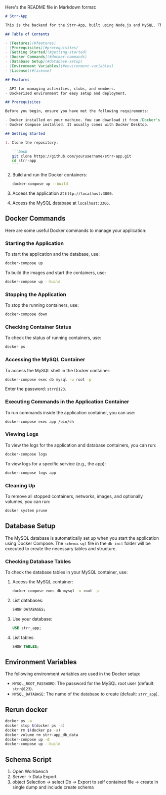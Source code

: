 Here's the README file in Markdown format:

````markdown
# Strr-App

This is the backend for the Strr-App, built using Node.js and MySQL. The application is containerized using Docker to simplify deployment and ensure a consistent environment.

## Table of Contents

- [Features](#features)
- [Prerequisites](#prerequisites)
- [Getting Started](#getting-started)
- [Docker Commands](#docker-commands)
- [Database Setup](#database-setup)
- [Environment Variables](#environment-variables)
- [License](#license)

## Features

- API for managing activities, clubs, and members.
- Dockerized environment for easy setup and deployment.

## Prerequisites

Before you begin, ensure you have met the following requirements:

- Docker installed on your machine. You can download it from [Docker's official website](https://www.docker.com/products/docker-desktop).
- Docker Compose installed. It usually comes with Docker Desktop.

## Getting Started

1. Clone the repository:

   ```bash
   git clone https://github.com/yourusername/strr-app.git
   cd strr-app
   ```
````

2. Build and run the Docker containers:

   ```bash
   docker-compose up --build
   ```

3. Access the application at `http://localhost:3000`.

4. Access the MySQL database at `localhost:3306`.

## Docker Commands

Here are some useful Docker commands to manage your application:

### Starting the Application

To start the application and the database, use:

```bash
docker-compose up
```

To build the images and start the containers, use:

```bash
docker-compose up --build
```

### Stopping the Application

To stop the running containers, use:

```bash
docker-compose down
```

### Checking Container Status

To check the status of running containers, use:

```bash
docker ps
```

### Accessing the MySQL Container

To access the MySQL shell in the Docker container:

```bash
docker-compose exec db mysql -u root -p
```

Enter the password: `strr@123`.

### Executing Commands in the Application Container

To run commands inside the application container, you can use:

```bash
docker-compose exec app /bin/sh
```

### Viewing Logs

To view the logs for the application and database containers, you can run:

```bash
docker-compose logs
```

To view logs for a specific service (e.g., the app):

```bash
docker-compose logs app
```

### Cleaning Up

To remove all stopped containers, networks, images, and optionally volumes, you can run:

```bash
docker system prune
```

## Database Setup

The MySQL database is automatically set up when you start the application using Docker Compose. The `schema.sql` file in the `db-init` folder will be executed to create the necessary tables and structure.

### Checking Database Tables

To check the database tables in your MySQL container, use:

1. Access the MySQL container:

   ```bash
   docker-compose exec db mysql -u root -p
   ```

2. List databases:

   ```sql
   SHOW DATABASES;
   ```

3. Use your database:

   ```sql
   USE strr_app;
   ```

4. List tables:

   ```sql
   SHOW TABLES;
   ```

## Environment Variables

The following environment variables are used in the Docker setup:

- `MYSQL_ROOT_PASSWORD`: The password for the MySQL root user (default: `strr@123`).
- `MYSQL_DATABASE`: The name of the database to create (default: `strr_app`).

## Rerun docker

```bash
docker ps -a
docker stop $(docker ps -a)
docker rm $(docker ps -a)
docker volume rm strr-app_db_data
docker-compose up -d
docker-compose up --build
```

## Schema Script

1. Open Workbench
2. Server -> Data Export
3. object Selection -> select Db -> Export to self contained file -> create in single dump and include create schema
